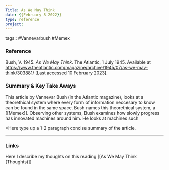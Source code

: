 ```yaml
---
Title: As We May Think
date: {{February 8 2022}}
type: reference
project:
---
```


tags:: #Vannevarbush #Memex 

### Reference 
Bush, V. 1945. _As We May Think_. The Atlantic, 1 July 1945. Available at https://www.theatlantic.com/magazine/archive/1945/07/as-we-may-think/303881/ [Last accessed 10 February 2023].

### Summary & Key Take Aways

This article by Vannevar Bush (in the Atlantic magazine), looks at a theorethical system where every form of information neccesary to know can be found in the same space. Bush names this theorethical system, a [[Memex]]. Observing other systems, Bush examines how slowly progress has innovated machines around him. He looks at machines such 

*Here type up a 1-2 paragraph concise summary of the article. 



--- 

### Links
Here I describe my thoughts on this reading [[As We May Think (Thoughts)]]

